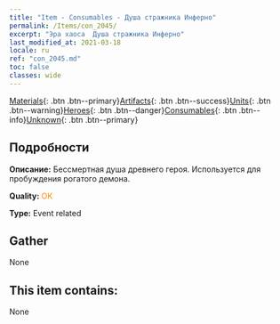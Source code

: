 ```yaml
---
title: "Item - Consumables - Душа стражника Инферно"
permalink: /Items/con_2045/
excerpt: "Эра хаоса  Душа стражника Инферно"
last_modified_at: 2021-03-18
locale: ru
ref: "con_2045.md"
toc: false
classes: wide
---
```

 [Materials](/ru/Items/){: .btn .btn--primary}[Artifacts](/ru/Items/Artifacts/){: .btn .btn--success}[Units](/ru/Items/Units/){: .btn .btn--warning}[Heroes](/ru/Items/Heroes/){: .btn .btn--danger}[Consumables](/ru/Items/Consumables/){: .btn .btn--info}[Unknown](/ru/Items/Unknown/){: .btn .btn--primary}

## Подробности
 **Описание:** Бессмертная душа древнего героя. Используется для пробуждения рогатого демона.

 **Quality:** <span style="color: #FF8C00">OK</span>

 **Type:** Event related

## Gather

  None

## This item contains:

  None

